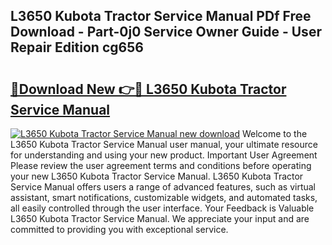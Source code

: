 ## L3650 Kubota Tractor Service Manual PDf Free Download - Part-0j0 Service Owner Guide - User Repair Edition cg656

# <h2><a href="http://bc60588.oget.top/?id=L3650+Kubota+Tractor+Service+Manual">🔗Download New 👉🔴 L3650 Kubota Tractor Service Manual</a></h2>

[![L3650 Kubota Tractor Service Manual new download](https://i.imgur.com/5g1atiW.png)](http://bc60588.oget.top/?id=L3650+Kubota+Tractor+Service+Manual)
Welcome to the L3650 Kubota Tractor Service Manual user manual, your ultimate resource for understanding and using your new product. Important User Agreement Please review the user agreement terms and conditions before operating your new L3650 Kubota Tractor Service Manual. L3650 Kubota Tractor Service Manual offers users a range of advanced features, such as virtual assistant, smart notifications, customizable widgets, and automated tasks, all easily controlled through the user interface. Your Feedback is Valuable L3650 Kubota Tractor Service Manual. We appreciate your input and are committed to providing you with exceptional service.
